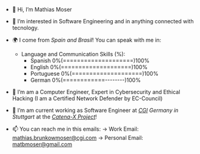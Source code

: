 - 👋 Hi, I’m Mathias Moser

- 👀 I’m interested in Software Engineering and in anything connected with tecnology.

- 🌍 I come from *Spain and Brasil*! You can speak with me in:
    - Language and Communication Skills (%):
        - Spanish    0%(====================)100%
        - English    0%(====================)100%
        - Portuguese 0%(====================)100%
        - German     0%(============--------)100%

- 🌱 I’m am a Computer Engineer, Expert in Cybersecurity and Ethical Hacking (I am a Certified Network Defender by EC-Council)

- 💞️ I’m am current working as Software Engineer at *[CGI](https://cgi.com) Germany in Stuttgart* at the *[Catena-X Project](https://catena-x.net/en/)*!

- 📫 You can reach me in this emails:
  -> Work Email: mathias.brunkowmoser@cgi.com
  -> Personal Email: matbmoser@gmail.com

